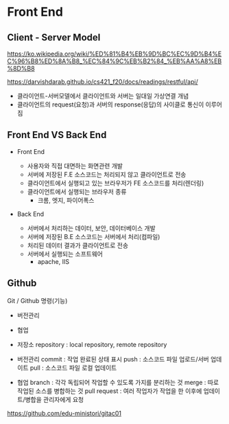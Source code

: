 # Front End

## Client - Server Model

https://ko.wikipedia.org/wiki/%ED%81%B4%EB%9D%BC%EC%9D%B4%EC%96%B8%ED%8A%B8_%EC%84%9C%EB%B2%84_%EB%AA%A8%EB%8D%B8

https://darvishdarab.github.io/cs421_f20/docs/readings/restful/api/

- 클라이언트-서버모델에서 클라이언트와 서버는 일대일 가상연결 개념
- 클라이언트의 request(요청)과 서버의 response(응답)의 사이클로 통신이 이루어짐

## Front End VS Back End

- Front End

  - 사용자와 직접 대면하는 화면관련 개발
  - 서버에 저장된 F.E 소스코드는 처리되지 않고 클라이언트로 전송
  - 클라이언트에서 실행되고 있는 브라우저가 FE 소스코드를 처리(렌더링)
  - 클라이언트에서 실행되는 브라우저 종류
    - 크롬, 엣지, 파이어폭스

- Back End
  - 서버에서 처리하는 데이터, 보안, 데이터베이스 개발
  - 서버에 저장된 B.E 소스코드는 서버에서 처리(컴파일)
  - 처리된 데이터 결과가 클라이언트로 전송
  - 서버에서 실행되는 소프트웨어
    - apache, IIS


## Github

Git / Github  명령(기능)

- 버전관리
- 협업

- 저장소
repository : local repository, remote repository

- 버전관리
commit : 작업 완료된 상태 표시
push : 소스코드 파일 업로드/서버 업데이트
pull : 소스코드 파일 로컬 업데이트

- 협업
branch : 각각 독립되어 작업할 수 있도록 가지를 분리하는 것
merge : 따로 작업된 소스를 병합하는 것
pull request : 여러 작업자가 작업을 한 이후에 업데이트/병합을 관리자에게 요청


https://github.com/edu-ministori/gitac01
